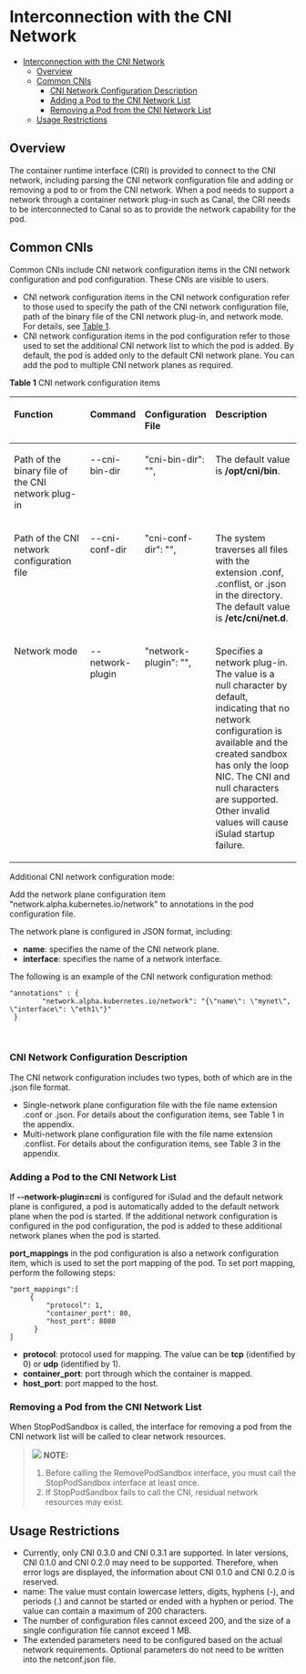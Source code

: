 # Interconnection with the CNI Network

- [Interconnection with the CNI Network](#interconnection-with-the-cni-network)
    - [Overview](#overview-0)
    - [Common CNIs](#common-cnis)
        - [CNI Network Configuration Description](#cni-network-configuration-description)
        - [Adding a Pod to the CNI Network List](#adding-a-pod-to-the-cni-network-list)
        - [Removing a Pod from the CNI Network List](#removing-a-pod-from-the-cni-network-list)
    - [Usage Restrictions](#usage-restrictions)


## Overview

The container runtime interface \(CRI\) is provided to connect to the CNI network, including parsing the CNI network configuration file and adding or removing a pod to or from the CNI network. When a pod needs to support a network through a container network plug-in such as Canal, the CRI needs to be interconnected to Canal so as to provide the network capability for the pod.

## Common CNIs

Common CNIs include CNI network configuration items in the CNI network configuration and pod configuration. These CNIs are visible to users.

-   CNI network configuration items in the CNI network configuration refer to those used to specify the path of the CNI network configuration file, path of the binary file of the CNI network plug-in, and network mode. For details, see  [Table 1](#en-us_topic_0183259146_table18221919589).
-   CNI network configuration items in the pod configuration refer to those used to set the additional CNI network list to which the pod is added. By default, the pod is added only to the default CNI network plane. You can add the pod to multiple CNI network planes as required.

**Table  1**  CNI network configuration items

<a name="en-us_topic_0183259146_table18221919589"></a>
<table><thead align="left"><tr id="en-us_topic_0183259146_row2225191085"><th class="cellrowborder" valign="top" width="30.826917308269174%" id="mcps1.2.5.1.1"><p id="en-us_topic_0183259146_p1022619489"><a name="en-us_topic_0183259146_p1022619489"></a><a name="en-us_topic_0183259146_p1022619489"></a><strong id="en-us_topic_0183259146_b842352706184423"><a name="en-us_topic_0183259146_b842352706184423"></a><a name="en-us_topic_0183259146_b842352706184423"></a>Function</strong></p>
</th>
<th class="cellrowborder" valign="top" width="16.328367163283673%" id="mcps1.2.5.1.2"><p id="en-us_topic_0183259146_p1022419587"><a name="en-us_topic_0183259146_p1022419587"></a><a name="en-us_topic_0183259146_p1022419587"></a>Command</p>
</th>
<th class="cellrowborder" valign="top" width="17.028297170282972%" id="mcps1.2.5.1.3"><p id="en-us_topic_0183259146_p3226192815"><a name="en-us_topic_0183259146_p3226192815"></a><a name="en-us_topic_0183259146_p3226192815"></a>Configuration File</p>
</th>
<th class="cellrowborder" valign="top" width="35.816418358164185%" id="mcps1.2.5.1.4"><p id="en-us_topic_0183259146_p1689202318912"><a name="en-us_topic_0183259146_p1689202318912"></a><a name="en-us_topic_0183259146_p1689202318912"></a>Description</p>
</th>
</tr>
</thead>
<tbody><tr id="en-us_topic_0183259146_row822131914815"><td class="cellrowborder" valign="top" width="30.826917308269174%" headers="mcps1.2.5.1.1 "><p id="en-us_topic_0183259146_p62201919815"><a name="en-us_topic_0183259146_p62201919815"></a><a name="en-us_topic_0183259146_p62201919815"></a>Path of the binary file of the CNI network plug-in</p>
</td>
<td class="cellrowborder" valign="top" width="16.328367163283673%" headers="mcps1.2.5.1.2 "><p id="en-us_topic_0183259146_p15221919480"><a name="en-us_topic_0183259146_p15221919480"></a><a name="en-us_topic_0183259146_p15221919480"></a>--cni-bin-dir</p>
</td>
<td class="cellrowborder" valign="top" width="17.028297170282972%" headers="mcps1.2.5.1.3 "><p id="en-us_topic_0183259146_p112261910816"><a name="en-us_topic_0183259146_p112261910816"></a><a name="en-us_topic_0183259146_p112261910816"></a>"cni-bin-dir": "",</p>
</td>
<td class="cellrowborder" valign="top" width="35.816418358164185%" headers="mcps1.2.5.1.4 "><p id="en-us_topic_0183259146_p156897237917"><a name="en-us_topic_0183259146_p156897237917"></a><a name="en-us_topic_0183259146_p156897237917"></a>The default value is <strong id="en-us_topic_0183259146_b27602031133415"><a name="en-us_topic_0183259146_b27602031133415"></a><a name="en-us_topic_0183259146_b27602031133415"></a>/opt/cni/bin</strong>.</p>
</td>
</tr>
<tr id="en-us_topic_0183259146_row822719788"><td class="cellrowborder" valign="top" width="30.826917308269174%" headers="mcps1.2.5.1.1 "><p id="en-us_topic_0183259146_p16221519887"><a name="en-us_topic_0183259146_p16221519887"></a><a name="en-us_topic_0183259146_p16221519887"></a>Path of the CNI network configuration file</p>
</td>
<td class="cellrowborder" valign="top" width="16.328367163283673%" headers="mcps1.2.5.1.2 "><p id="en-us_topic_0183259146_p13221191487"><a name="en-us_topic_0183259146_p13221191487"></a><a name="en-us_topic_0183259146_p13221191487"></a>--cni-conf-dir</p>
</td>
<td class="cellrowborder" valign="top" width="17.028297170282972%" headers="mcps1.2.5.1.3 "><p id="en-us_topic_0183259146_p192251917811"><a name="en-us_topic_0183259146_p192251917811"></a><a name="en-us_topic_0183259146_p192251917811"></a>"cni-conf-dir": "",</p>
</td>
<td class="cellrowborder" valign="top" width="35.816418358164185%" headers="mcps1.2.5.1.4 "><p id="en-us_topic_0183259146_p4689023297"><a name="en-us_topic_0183259146_p4689023297"></a><a name="en-us_topic_0183259146_p4689023297"></a>The system traverses all files with the extension .conf, .conflist, or .json in the directory. The default value is <strong id="en-us_topic_0183259146_b837081743516"><a name="en-us_topic_0183259146_b837081743516"></a><a name="en-us_topic_0183259146_b837081743516"></a>/etc/cni/net.d</strong>.</p>
</td>
</tr>
<tr id="en-us_topic_0183259146_row192251915816"><td class="cellrowborder" valign="top" width="30.826917308269174%" headers="mcps1.2.5.1.1 "><p id="en-us_topic_0183259146_p42211193817"><a name="en-us_topic_0183259146_p42211193817"></a><a name="en-us_topic_0183259146_p42211193817"></a>Network mode</p>
</td>
<td class="cellrowborder" valign="top" width="16.328367163283673%" headers="mcps1.2.5.1.2 "><p id="en-us_topic_0183259146_p17221519484"><a name="en-us_topic_0183259146_p17221519484"></a><a name="en-us_topic_0183259146_p17221519484"></a>--network-plugin</p>
</td>
<td class="cellrowborder" valign="top" width="17.028297170282972%" headers="mcps1.2.5.1.3 "><p id="en-us_topic_0183259146_p1122131911812"><a name="en-us_topic_0183259146_p1122131911812"></a><a name="en-us_topic_0183259146_p1122131911812"></a>"network-plugin": "",</p>
</td>
<td class="cellrowborder" valign="top" width="35.816418358164185%" headers="mcps1.2.5.1.4 "><p id="en-us_topic_0183259146_p1268916231694"><a name="en-us_topic_0183259146_p1268916231694"></a><a name="en-us_topic_0183259146_p1268916231694"></a>Specifies a network plug-in. The value is a null character by default, indicating that no network configuration is available and the created sandbox has only the loop NIC. The CNI and null characters are supported. Other invalid values will cause iSulad startup failure.</p>
</td>
</tr>
</tbody>
</table>

Additional CNI network configuration mode:

Add the network plane configuration item "network.alpha.kubernetes.io/network" to annotations in the pod configuration file.

The network plane is configured in JSON format, including:

-   **name**: specifies the name of the CNI network plane.
-   **interface**: specifies the name of a network interface.

The following is an example of the CNI network configuration method:

```
"annotations" : {
        "network.alpha.kubernetes.io/network": "{\"name\": \"mynet\", \"interface\": \"eth1\"}"
 }
```

  


### CNI Network Configuration Description

The CNI network configuration includes two types, both of which are in the .json file format.

- Single-network plane configuration file with the file name extension .conf or .json. For details about the configuration items, see  Table 1 in the appendix.
- Multi-network plane configuration file with the file name extension .conflist. For details about the configuration items, see  Table 3 in the appendix.

### Adding a Pod to the CNI Network List

If  **--network-plugin=cni**  is configured for iSulad and the default network plane is configured, a pod is automatically added to the default network plane when the pod is started. If the additional network configuration is configured in the pod configuration, the pod is added to these additional network planes when the pod is started.

**port\_mappings**  in the pod configuration is also a network configuration item, which is used to set the port mapping of the pod. To set port mapping, perform the following steps:

```
"port_mappings":[
     { 
         "protocol": 1,
         "container_port": 80,
         "host_port": 8080
      }
]
```

-   **protocol**: protocol used for mapping. The value can be  **tcp**  \(identified by 0\) or  **udp**  \(identified by 1\).
-   **container\_port**: port through which the container is mapped.
-   **host\_port**: port mapped to the host.

### Removing a Pod from the CNI Network List

When StopPodSandbox is called, the interface for removing a pod from the CNI network list will be called to clear network resources.

>![](./public_sys-resources/icon-note.gif) **NOTE:**   
>1. Before calling the RemovePodSandbox interface, you must call the StopPodSandbox interface at least once.  
>2. If StopPodSandbox fails to call the CNI, residual network resources may exist.  

## Usage Restrictions

-   Currently, only CNI 0.3.0 and CNI 0.3.1 are supported. In later versions, CNI 0.1.0 and CNI 0.2.0 may need to be supported. Therefore, when error logs are displayed, the information about CNI 0.1.0 and CNI 0.2.0 is reserved.
-   name: The value must contain lowercase letters, digits, hyphens \(-\), and periods \(.\) and cannot be started or ended with a hyphen or period. The value can contain a maximum of 200 characters.
-   The number of configuration files cannot exceed 200, and the size of a single configuration file cannot exceed 1 MB.
-   The extended parameters need to be configured based on the actual network requirements. Optional parameters do not need to be written into the netconf.json file.

